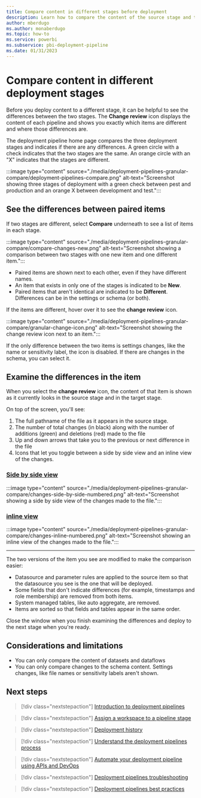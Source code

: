 ```yaml
---
title: Compare content in different stages before deployment
description: Learn how to compare the content of the source stage and target stage before deployment with the Power BI Application lifecycle management (ALM) tool
author: mberdugo
ms.author: monaberdugo
ms.topic: how-to
ms.service: powerbi
ms.subservice: pbi-deployment-pipeline
ms.date: 01/31/2023
---
```


# Compare content in different deployment stages

Before you deploy content to a different stage, it can be helpful to see the differences between the two stages. The **Change review** icon displays the content of each pipeline and shows you exactly which items are different and where those differences are.

The deployment pipeline home page compares the three deployment stages and indicates if there are any differences. A green circle with a check indicates that the two stages are the same. An orange circle with an "X" indicates that the stages are different.

:::image type="content" source="./media/deployment-pipelines-granular-compare/deployment-pipelines-compare.png" alt-text="Screenshot showing three stages of deployment with a green check between pest and production and an orange X between development and test.":::

## See the differences between paired items

If two stages are different, select **Compare** underneath to see a list of items in each stage.

:::image type="content" source="./media/deployment-pipelines-granular-compare/compare-changes-new.png" alt-text="Screenshot showing a comparison between two stages with one new item and one different item.":::

- Paired items are shown next to each other, even if they have different names.
- An item that exists in only one of the stages is indicated to be **New**.
- Paired items that aren't identical are indicated to be **Different**. Differences can be in the settings or schema (or both).

If the items are different, hover over it to see the **change review** icon.

:::image type="content" source="./media/deployment-pipelines-granular-compare/granular-change-icon.png" alt-text="Screenshot showing the change review icon next to an item.":::

If the only difference between the two items is settings changes, like the name or sensitivity label, the icon is disabled. If there are changes in the schema, you can select it.

## Examine the differences in the item

When you select the **change review** icon, the content of that item is shown as it currently looks in the source stage and in the target stage.

On top of the screen, you'll see:

1. The full pathname of the file as it appears in the source stage.
1. The number of total changes (in black) along with the number of additions (green) and deletions (red) made to the file
1. Up and down arrows that take you to the previous or next difference in the file 
1. Icons that let you toggle between a side by side view and an inline view of the changes.

### [Side by side view](#tab/browser)

:::image type="content" source="./media/deployment-pipelines-granular-compare/changes-side-by-side-numbered.png" alt-text="Screenshot showing a side by side view of the changes made to the file.":::

### [inline view](#tab/visual-studio)

:::image type="content" source="./media/deployment-pipelines-granular-compare/changes-inline-numbered.png" alt-text="Screenshot showing an inline view of the changes made to the file.":::

---

The two versions of the item you see are modified to make the comparison easier:

- Datasource and parameter rules are applied to the source item so that the datasource you see is the one that will be deployed.
- Some fields that don't indicate differences (for example, timestamps and role membership) are removed from both items.
- System managed tables, like auto aggregate, are removed.
- Items are sorted so that fields and tables appear in the same order.

Close the window when you finish examining the differences and deploy to the next stage when you're ready.

## Considerations and limitations

- You can only compare the content of datasets and dataflows
- You can only compare changes to the schema content. Settings changes, like file names or sensitivity labels aren't shown.

## Next steps

>[!div class="nextstepaction"]
>[Introduction to deployment pipelines](deployment-pipelines-overview.md)

>[!div class="nextstepaction"]
>[Assign a workspace to a pipeline stage](deployment-pipelines-assign.md)

>[!div class="nextstepaction"]
>[Deployment history](deployment-pipelines-history.md)

>[!div class="nextstepaction"]
>[Understand the deployment pipelines process](deployment-pipelines-process.md)

>[!div class="nextstepaction"]
>[Automate your deployment pipeline using APIs and DevOps](deployment-pipelines-automation.md)

>[!div class="nextstepaction"]
>[Deployment pipelines troubleshooting](deployment-pipelines-troubleshooting.yml)

>[!div class="nextstepaction"]
>[Deployment pipelines best practices](deployment-pipelines-best-practices.md)
